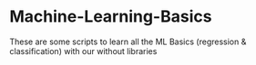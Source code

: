 # Machine-Learning-Basics
These are some scripts to learn all the ML Basics (regression &amp; classification) with our without libraries
